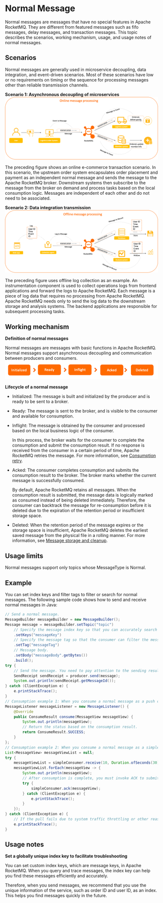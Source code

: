 # Normal Message

Normal messages are messages that have no special features in Apache RocketMQ. They are different from featured messages such as fifo messages, delay messages, and transaction messages. This topic describes the scenarios, working mechanism, usage, and usage notes of normal messages.

## Scenarios

Normal messages are generally used in microservice decoupling, data integration, and event-driven scenarios. Most of these scenarios have low or no requirements on timing or the sequence for processing messages other than reliable transmission channels.

**Scenario 1: Asynchronous decoupling of microservices**
![在线消息处理](../picture/v5/onlineprocess.png)

The preceding figure shows an online e-commerce transaction scenario. In this scenario, the upstream order system encapsulates order placement and payment as an independent normal message and sends the message to the Apache RocketMQ broker. Downstream systems then subscribe to the message from the broker on demand and process tasks based on the local consumption logic. Messages are independent of each other and do not need to be associated.

**Scenario 2: Data integration transmission**
![数据传输](../picture/v5/offlineprocess.png)

The preceding figure uses offline log collection as an example. An instrumentation component is used to collect operations logs from frontend applications and forward the logs to Apache RocketMQ. Each message is a piece of log data that requires no processing from Apache RocketMQ. Apache RocketMQ needs only to send the log data to the downstream storage and analysis systems. The backend applications are responsible for subsequent processing tasks.

## Working mechanism

**Definition of normal messages**

Normal messages are messages with basic functions in Apache RocketMQ. Normal messages support asynchronous decoupling and communication between producers and consumers.
![生命周期](../picture/v5/lifecyclefornormal.png)

**Lifecycle of a normal message**

* Initialized: The message is built and initialized by the producer and is ready to be sent to a broker.

* Ready: The message is sent to the broker, and is visible to the consumer and available for consumption.

* Inflight: The message is obtained by the consumer and processed based on the local business logic of the consumer.

  In this process, the broker waits for the consumer to complete the consumption and submit the consumption result. If no response is received from the consumer in a certain period of time, Apache RocketMQ retries the message. For more information, see [Consumption retry](./10consumerretrypolicy.md).

* Acked: The consumer completes consumption and submits the consumption result to the broker. The broker marks whether the current message is successfully consumed.

  By default, Apache RocketMQ retains all messages. When the consumption result is submitted, the message data is logically marked as consumed instead of being deleted immediately. Therefore, the consumer can backtrack the message for re-consumption before it is deleted due to the expiration of the retention period or insufficient storage space.

* Deleted: When the retention period of the message expires or the storage space is insufficient, Apache RocketMQ deletes the earliest saved message from the physical file in a rolling manner. For more information, see [Message storage and cleanup](./11messagestorepolicy.md).

## Usage limits

Normal messages support only topics whose MessageType is Normal.

## Example

You can set index keys and filter tags to filter or search for normal messages. The following sample code shows how to send and receive normal messages in Java:
```java
// Send a normal message. 
MessageBuilder messageBuilder = new MessageBuilder();
Message message = messageBuilder.setTopic("topic")
    // Specify the message index key so that you can accurately search for the message by using a keyword. 
    .setKeys("messageKey")
    // Specify the message tag so that the consumer can filter the message based on the specified tag. 
    .setTag("messageTag")
    // Message body. 
    .setBody("messageBody".getBytes())
    .build();
try {
    // Send the message. You need to pay attention to the sending result and capture exceptions such as failures. 
    SendReceipt sendReceipt = producer.send(message);
    System.out.println(sendReceipt.getMessageId());
} catch (ClientException e) {
    e.printStackTrace();
}
// Consumption example 1: When you consume a normal message as a push consumer, you need only to process the message in the message listener. 
MessageListener messageListener = new MessageListener() {
    @Override
    public ConsumeResult consume(MessageView messageView) {
        System.out.println(messageView);
        // Return the status based on the consumption result. 
        return ConsumeResult.SUCCESS;
    }
};
// Consumption example 2: When you consume a normal message as a simple consumer, you must obtain and consume the message, and submit the consumption result. 
List<MessageView> messageViewList = null;
try {
    messageViewList = simpleConsumer.receive(10, Duration.ofSeconds(30));
    messageViewList.forEach(messageView -> {
        System.out.println(messageView);
        // After consumption is complete, you must invoke ACK to submit the consumption result. 
        try {
            simpleConsumer.ack(messageView);
        } catch (ClientException e) {
            e.printStackTrace();
        }
    });
} catch (ClientException e) {
    // If the pull fails due to system traffic throttling or other reasons, you must re-initiate the request to obtain the message. 
    e.printStackTrace();
}
```


## Usage notes

**Set a globally unique index key to facilitate troubleshooting**

You can set custom index keys, which are message keys, in Apache RocketMQ. When you query and trace messages, the index key can help you find these messages efficiently and accurately.

Therefore, when you send messages, we recommend that you use the unique information of the service, such as order ID and user ID, as an index. This helps you find messages quickly in the future.

